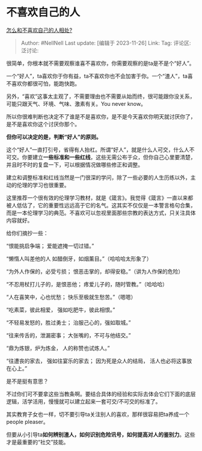 # 不喜欢自己的人

[怎么和不喜欢自己的人相处?](https://www.zhihu.com/question/325524089/answer/3302612644)

> Author: #NellNell
> Last update: [编辑于 2023-11-26]
> Link:
> Tag:
> 评论区:
> 泛讨论:

很简单，你根本就不需要观察谁喜不喜欢你，你需要观察的是ta是不是个“好人”。

一个“好人”，ta喜欢你于你有益，ta不喜欢你也不会加害于你。一个“渣人”，ta喜不喜欢你都很可怕，能跑快跑。

另外，“喜欢”这事太主观了，不需要理由也不需要从始而终，很可能跟你没关系，可能只跟天气、环境、气味、激素有关。You never know。

所以你很难判断也决定不了谁是不是喜欢你，是不是今天喜欢你明天就讨厌你了，是不是喜欢你这个讨厌你那个。

**但你可以决定的是，判断“好人”的原则。**

这个“好人”一直打引号，省得有人抬杠。所谓“好人”，就是什么人可交，什么人不可交。你要建立**一些标准和一些红线**，这些无需公布于众，但你自己心里要清楚，并且时不时的复盘一下，可以根据情况做哪些修正和调整。

建立和调整标准和红线当然是一门很深的学问，除了一些必要的人生历练以外，主动的伦理的学习也很重要。

这里推荐一个很有效的伦理学习教材，就是《箴言》。我觉得《箴言》一直以来都被人低估了，它的重要性远远高于它的名气。这其实不仅仅是一本警言格句合集，而是一本伦理学习的典范。不喜欢可以忽视里面那些宗教的表达方式，只关注具体内容就好。

给你们摘抄一些：

“恨能挑启争端； 爱能遮掩一切过错。”

‭‭‭‭“懒惰人叫差他的人 如醋倒牙，如烟薰目。”（哈哈哈太形象了）

“为外人作保的，必受亏损； 恨恶击掌的，却得安稳。”（讲为人作保的危险）

“不忍用杖打儿子的，是恨恶他； 疼爱儿子的，随时管教。”（哈哈哈）

“人在喜笑中，心也忧愁； 快乐至极就生愁苦。”（嗯嗯）

“吃素菜，彼此相爱， 强如吃肥牛，彼此相恨。”

“不轻易发怒的，胜过勇士； 治服己心的，强如取城。”

“往来传舌的，泄漏密事； 大张嘴的，不可与他结交。”

“鼎为炼银，炉为炼金， 人的称赞也试炼人。”

“往遭丧的家去， 强如往宴乐的家去； 因为死是众人的结局， 活人也必将这事放在心上。”

‭‭是不是挺有意思？

不过你们可不要拿这些当教条啊。要结合具体的经验和实际去体会它们下面的底层逻辑，活学活用，慢慢就可以建立起来一套可交/不可交的标准了。

‭‭其实教育子女也一样，切不要引导ta关注别人的喜欢，那样很容易把ta养成一个people pleaser。

但要从小引导ta**如何辨别渣人，如何识别危险讯号，如何提高对人的鉴别力**。这些才是最重要的“社交”技能。
